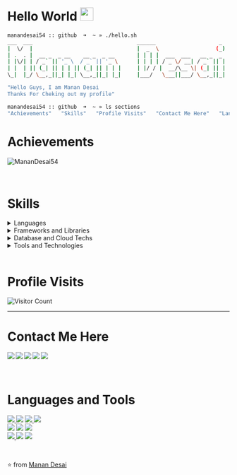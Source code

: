 # Hello World   <img src="https://github.com/TheDudeThatCode/TheDudeThatCode/raw/master/Assets/Earth.gif" width="30" />
```bash
manandesai54 :: github  ➜  ~ » ./hello.sh
___  ___                                 ______                    _ 
|  \/  |                                 |  _  \                  (_)
| .  . |  __ _  _ __    __ _  _ __       | | | |  ___  ___   __ _  _ 
| |\/| | / _` || '_ \  / _` || '_ \      | | | | / _ \/ __| / _` || |
| |  | || (_| || | | || (_| || | | |     | |/ / |  __/\__ \| (_| || |
\_|  |_/ \__,_||_| |_| \__,_||_| |_|     |___/   \___||___/ \__,_||_|

"Hello Guys, I am Manan Desai
Thanks For Cheking out my profile"

manandesai54 :: github  ➜  ~ » ls sections
"Achievements"   "Skills"   "Profile Visits"   "Contact Me Here"   "Languages and Tools"
```

# Achievements
<img src="https://github-readme-stats.vercel.app/api?username=MananDesai54&show_icons=true&theme=dark&&count_private=true&include_all_commits=true" alt="MananDesai54" /> </p><br/>

# Skills
<details>
<summary>Languages</summary>
<br>
  
```bash
manandesai54 :: github  ➜  ~ » ls languages
"JavaScript"   "TypeScript"   "HTML"   "CSS"
```
</details>

<details>
<summary>Frameworks and Libraries</summary>
<br>
  
```bash
manandesai54 :: github  ➜  ~ » ls "Frameworks And Libraries"
"Node.js"   "React.js"   "React Native"   "Angular"  "GraphQL"   "Next.js"  ""HyperLedger Fabric
```
</details>

<details>
<summary>Database and Cloud Techs</summary>
<br>
  
```bash
manandesai54 :: github  ➜  ~ » ls "Database and Cloud Techs"
"MongoDB"   "PostgreSQL"   "MySQL"   "Redis"   "AWS S3"   "SQL"
```
</details>
<details>
<summary>Tools and Technologies</summary>
<br>
  
```bash
manandesai54 :: github  ➜  ~ » ls "Tools and Technologies"
"Web Development"   "Mobile App Development"   "Blockchain"   "Hyper Ledger Fabric"   "Linux"  "Docker"
```
</details>

<br/>

# Profile Visits
![Visitor Count](https://profile-counter.glitch.me/MananDesai54/count.svg)
<hr />

# Contact Me Here
<a href=https://www.facebook.com/manandesai5401 > <img align="left" src="https://img.icons8.com/color/48/000000/facebook-new.png"></img></a>
<a href=https://www.linkedin.com/in/manandesai54/ > <img align="left" src="https://img.icons8.com/color/48/000000/linkedin.png"></img></a>
<a href=https://twitter.com/manandesai54 > <img align="left" src="https://img.icons8.com/color/48/000000/twitter.png"></img></a>
<a href=https://medium.com/@MananDesai54 > <img align="left" src="https://img.icons8.com/color/48/000000/medium-monogram.png"></img></a>
<a href=https://instagram.com/manandesai54 > <img align="left" src="https://img.icons8.com/color/48/000000/instagram-new.png"></img></a>
<br/>
<br/>
<br/>

# Languages and Tools
<a href="#"><img src="https://img.icons8.com/color/48/000000/javascript.png"/> </a>
<a href="#"><img src="https://img.icons8.com/color/48/000000/typescript.png"/></a>
<a href="#"><img src="https://img.icons8.com/color/48/000000/css3.png"/> </a>
<a href="#"><img src="https://img.icons8.com/color/48/000000/html-5.png"/> </a>
<br />
<a href="#"><img src="https://img.icons8.com/color/48/000000/nodejs.png"/></a>
<a href="#"><img src="https://img.icons8.com/color/48/000000/react-native.png"/></a>
<a href="#"> <img src="https://cdn.iconscout.com/icon/free/png-48/angular-3-226070.png" /></a>
<br />
<a href="#"> <img src="https://img.icons8.com/color/48/000000/graphql.png"/> </a>
<a href="#"> <img src="https://img.icons8.com/color/50/000000/mongodb.png"/></a>
<a href="#"> <img src="https://img.icons8.com/color/48/000000/postgreesql.png"/> </a>

<br />

⭐ from [Manan Desai](https://MananDesai54.github.io/my-v1)
